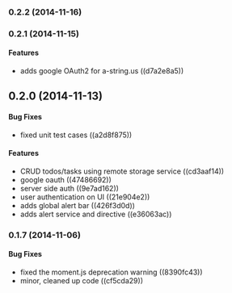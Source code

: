 <a name="0.2.2"></a>
### 0.2.2 (2014-11-16)


<a name="0.2.1"></a>
### 0.2.1 (2014-11-15)


#### Features

* adds google OAuth2 for a-string.us ((d7a2e8a5))


<a name="0.2.0"></a>
## 0.2.0 (2014-11-13)


#### Bug Fixes

* fixed unit test cases ((a2d8f875))


#### Features

* CRUD todos/tasks using remote storage service ((cd3aaf14))
* google oauth ((47486692))
* server side auth ((9e7ad162))
* user authentication on UI ((21e904e2))
* adds global alert bar ((426f3d0d))
* adds alert service and directive ((e36063ac))


<a name="0.1.7"></a>
### 0.1.7 (2014-11-06)


#### Bug Fixes

* fixed the moment.js deprecation warning ((8390fc43))
* minor, cleaned up code ((cf5cda29))


